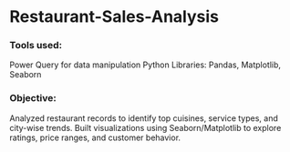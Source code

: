 # Restaurant-Sales-Analysis
### Tools used:
Power Query for data manipulation
Python Libraries:
Pandas, Matplotlib, Seaborn

### Objective:
Analyzed restaurant records to identify top cuisines, service types, and city-wise trends.
Built visualizations using Seaborn/Matplotlib to explore ratings, price ranges, and customer behavior.
